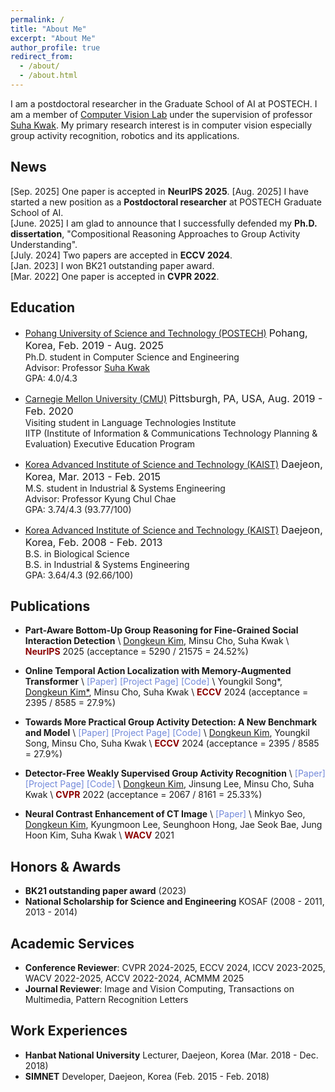 ```yaml
---
permalink: /
title: "About Me"
excerpt: "About Me"
author_profile: true
redirect_from: 
  - /about/
  - /about.html
---
```


I am a postdoctoral researcher in the Graduate School of AI at POSTECH. 
I am a member of [Computer Vision Lab](https://cvlab.postech.ac.kr) 
under the supervision of professor [Suha Kwak](http://cvlab.postech.ac.kr/~suhakwak).
My primary research interest is in computer vision especially group activity recognition, robotics and its applications. 

## News
[Sep. 2025] One paper is accepted in **NeurIPS 2025**.
[Aug. 2025] I have started a new position as a **Postdoctoral researcher** at POSTECH Graduate School of AI. \
[June. 2025] I am glad to announce that I successfully defended my **Ph.D. dissertation**, "Compositional Reasoning Approaches to Group Activity Understanding". \
[July. 2024] Two papers are accepted in **ECCV 2024**. \
[Jan. 2023] I won BK21 outstanding paper award. \
[Mar. 2022] One paper is accepted in **CVPR 2022**.

## Education
- [Pohang University of Science and Technology (POSTECH)](https://postech.ac.kr) <font size="3">Pohang, Korea, Feb. 2019 - Aug. 2025</font>
<br>Ph.D. student in Computer Science and Engineering
<br>Advisor: Professor <a href="https://cvlab.postech.ac.kr/~suhakwak">Suha Kwak</a>
<br>GPA: 4.0/4.3

- [Carnegie Mellon University (CMU)](https://www.cmu.edu/) <font size="3">Pittsburgh, PA, USA, Aug. 2019 - Feb. 2020</font>
<br>Visiting student in Language Technologies Institute
<br>IITP (Institute of Information & Communications Technology Planning & Evaluation) Executive Education Program


- [Korea Advanced Institute of Science and Technology (KAIST)](https://www.kaist.ac.kr/en/) <font size="3">Daejeon, Korea, Mar. 2013 - Feb. 2015</font>
<br> M.S. student in Industrial & Systems Engineering 
<br> Advisor: Professor Kyung Chul Chae 
<br> GPA: 3.74/4.3 (93.77/100)


- [Korea Advanced Institute of Science and Technology (KAIST)](https://www.kaist.ac.kr/en/) <font size="3">Daejeon, Korea, Feb. 2008 - Feb. 2013 </font>
<br> B.S. in Biological Science 
<br> B.S. in Industrial & Systems Engineering 
<br> GPA: 3.64/4.3 (92.66/100)


## Publications
- **Part-Aware Bottom-Up Group Reasoning for Fine-Grained Social Interaction Detection** \\
<u>Dongkeun Kim</u>, Minsu Cho, Suha Kwak \\
<span style="color:darkred">**NeurIPS**</span> 2025 (acceptance = 5290 / 21575 = 24.52%) 

- **Online Temporal Action Localization with Memory-Augmented Transformer** \\
<a href="https://arxiv.org/abs/2408.02957" style="color: #7289da; text-decoration: none;">[Paper]</a>
<a href="https://cvlab.postech.ac.kr/research/MATR/" style="color: #7289da; text-decoration: none;">[Project Page]</a>
<a href="https://github.com/skhcjh231/MATR_codebase" style="color: #7289da; text-decoration: none;">[Code]</a> \\
Youngkil Song*, <u>Dongkeun Kim*</u>, Minsu Cho, Suha Kwak \\
<span style="color:darkred">**ECCV**</span> 2024 (acceptance = 2395 / 8585 = 27.9%) 

- **Towards More Practical Group Activity Detection: A New Benchmark and Model** \\
<a href="https://arxiv.org/abs/2312.02878" style="color: #7289da; text-decoration: none;">[Paper]</a>
<a href="https://dk-kim.github.io/CAFE" style="color: #7289da; text-decoration: none;">[Project Page]</a>
<a href="https://github.com/dk-kim/CAFE_codebase" style="color: #7289da; text-decoration: none;">[Code]</a> \\
<u>Dongkeun Kim</u>, Youngkil Song, Minsu Cho, Suha Kwak \\
<span style="color:darkred">**ECCV**</span> 2024 (acceptance = 2395 / 8585 = 27.9%) 

- **Detector-Free Weakly Supervised Group Activity Recognition** \\
<a href="https://arxiv.org/abs/2204.02139" style="color: #7289da; text-decoration: none;">[Paper]</a>
<a href="https://cvlab.postech.ac.kr/research/DFWSGAR" style="color: #7289da; text-decoration: none;">[Project Page]</a>
<a href="https://github.com/dk-kim/DFWSGAR" style="color: #7289da; text-decoration: none;">[Code]</a> \\
<u>Dongkeun Kim</u>, Jinsung Lee, Minsu Cho, Suha Kwak \\
<span style="color:darkred">**CVPR**</span> 2022 (acceptance = 2067 / 8161 = 25.33%) 

- **Neural Contrast Enhancement of CT Image** \\
<a href="https://openaccess.thecvf.com/content/WACV2021/papers/Seo_Neural_Contrast_Enhancement_of_CT_Image_WACV_2021_paper.pdf" style="color: #7289da; text-decoration: none;">[Paper]</a> \\
Minkyo Seo, <u>Dongkeun Kim</u>, Kyungmoon Lee, Seunghoon Hong, Jae Seok Bae, Jung Hoon Kim, Suha Kwak \\
<span style="color:darkred">**WACV**</span> 2021


## Honors & Awards
- **BK21 outstanding paper award** (2023)
- **National Scholarship for Science and Engineering** KOSAF (2008 - 2011, 2013 - 2014)


## Academic Services
- **Conference Reviewer**: CVPR 2024-2025, ECCV 2024, ICCV 2023-2025, WACV 2022-2025, ACCV 2022-2024, ACMMM 2025
- **Journal Reviewer**: Image and Vision Computing, Transactions on Multimedia, Pattern Recognition Letters


## Work Experiences
- **Hanbat National University** Lecturer, Daejeon, Korea (Mar. 2018 - Dec. 2018)
- **SIMNET** Developer, Daejeon, Korea (Feb. 2015 - Feb. 2018)





